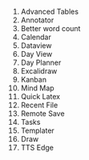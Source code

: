 1. Advanced Tables
2. Annotator
3. Better word count
4. Calendar
5. Dataview
6. Day View
7. Day Planner
8. Excalidraw
9. Kanban
10. Mind Map
11. Quick Latex
12. Recent File
13. Remote Save
14. Tasks
15. Templater
16. Draw
17. TTS Edge